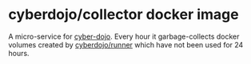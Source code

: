 
# cyberdojo/collector docker image

A micro-service for [cyber-dojo](http://cyber-dojo.org).
Every hour it garbage-collects docker volumes created by
[cyberdojo/runner](https://github.com/cyber-dojo/runner)
which have not been used for 24 hours.
